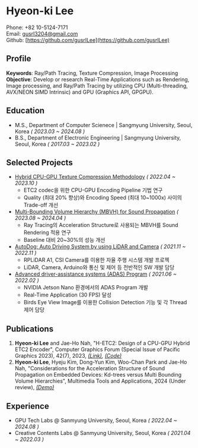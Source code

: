 # Hyeon-ki Lee
Phone: +82 10-5124-7171  
Email: gusrl3204@gmail.com  
Github: [https://github.com/gusrlLee](https://github.com/gusrlLee)

## Profile 
**Keywords**: Ray/Path Tracing, Texture Compression, Image Processing   
**Objective**: Develop or research Real-Time Applications such as Rendering, Image processing, and Ray/Path Tracing by utilizing CPU (Multi-threading, AVX/NEON SIMD Intrinsic) and GPU (Graphics API, GPGPU).

## Education
- M.S., Department of Computer Scienece | Sangmyung University, Seoul, Korea _( 2023.03 ~ 2024.08 )_			        		
- B.S., Department of Electronic Engineering | Sangmyung University, Seoul, Korea _( 2017.03 ~ 2023.02 )_

## Selected Projects
- [Hybrid CPU-GPU Texture Compression Methodology](./H-ETC2/H-ETC2.md) _( 2022.04 ~ 2023.10 )_
  - ETC2 codec을 위한 CPU-GPU Encoding Pipeline 기법 연구
  - Quality (최대 20% 향상)와 Encoding Speed (최대 10~1000x) 사이의 Trade-off 개선
- [Multi-Bounding Volume Hierarchy (MBVH) for Sound Propagation](./MBVH/MBVH.md) _( 2023.08 ~ 2024.04 )_
  - Ray Tracing의 Acceleration Structure로 사용되는 MBVH를 Sound Rendering 적용 연구
  - Baseline 대비 20~30%의 성능 개선
- [AutoDog: Auto Driving System by using LiDAR and Camera](./AutoDog/AutoDog.md) _( 2021.11 ~ 2022.11 )_
  - RPLiDAR A1, CSI Camera를 이용한 자율 주행 시스템 개발 프로젝
  - LiDAR, Camera, Arduino와 통신 및 제어 등 전반적인 SW 개발 담당
- [Advanced driver-assistance systems (ADAS) Program](./ADAS/ADAS.md) _( 2021.06 ~ 2022.02 )_
  - NVIDIA Jetson Nano 환경에서의 ADAS Program 개발 
  - Real-Time Application (30 FPS) 달성
  - Birds Eye View Image를 이용한 Collision Detection 기능 및 각 Thread 제어 담당

## Publications
1. **Hyeon-ki Lee** and Jae-Ho Nah, "H-ETC2: Design of a CPU-GPU Hybrid ETC2 Encoder", Computer Graphics Forum (Special Issue of Pacific Graphics 2023), 42(7), 2023, _[(Link)](https://onlinelibrary.wiley.com/doi/10.1111/cgf.14969?af=R), [(Code)](https://github.com/gusrlLee/HETC2)_
2. **Hyeon-ki Lee**, Hyeju Kim, Dong-Yun Kim, Woo-Chan Park and Jae-Ho Nah, "Considerations for the Acceleration Structure of Sound Propagation on Embedded Devices: Kd-trees versus Multi Bounding Volume Hierarchies", Multimedia Tools and Applications, 2024 (Under review), _[(Demo)]()_

## Experience
- GPU Tech Labs @ Sanmyung University, Seoul, Korea _( 2022.04 ~ 2024.08 )_ 
- Creative Contents Labs @ Sanmyung University, Seoul, Korea _( 2021.04 ~ 2022.03 )_